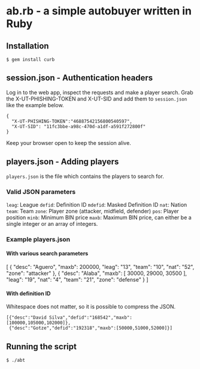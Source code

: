 # ab.rb - a simple autobuyer written in Ruby

## Installation

```
$ gem install curb
```

## session.json - Authentication headers

Log in to the web app, inspect the requests and make a player search.
Grab the X-UT-PHISHING-TOKEN and X-UT-SID and add them to `session.json` like the example below.

```
{
  "X-UT-PHISHING-TOKEN":"46887542156800540597",
  "X-UT-SID": "11fc3bbe-a98c-470d-a1df-a591f272800f"
}
```

Keep your browser open to keep the session alive.

## players.json - Adding players

`players.json` is the file which contains the players to search for.

### Valid JSON parameters

`leag`: League
`defid`: Definition ID
`mdefid`: Masked Definition ID
`nat`: Nation
`team`: Team
`zone`: Player zone (attacker, midfield, defender)
`pos`: Player position
`minb`: Minimum BIN price
`maxb`: Maximum BIN price, can either be a single integer or an array of integers.

### Example players.json

#### With various search parameters

  [
    {
      "desc": "Aguero",
      "maxb": 200000,
      "leag": "13",
      "team": "10",
      "nat": "52",
      "zone": "attacker"
    },
    {
      "desc": "Alaba",
      "maxb": [ 30000, 29000, 30500 ],
      "leag": "19",
      "nat": "4",
      "team": "21",
      "zone": "defense"
    }
  ]

#### With definition ID

Whitespace does not matter, so it is possible to compress the JSON.

    [{"desc":"David Silva","defid":"168542","maxb":[100000,105000,102000]},
     {"desc":"Gotze","defid":"192318","maxb":[50000,51000,52000]}]

## Running the script

```
$ ./abt
```
